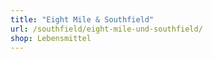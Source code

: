 ```yaml
---
title: "Eight Mile & Southfield"
url: /southfield/eight-mile-und-southfield/
shop: Lebensmittel
---
```

